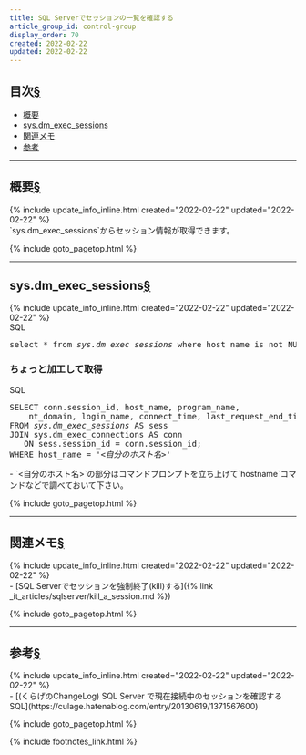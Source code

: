 ```yaml
---
title: SQL Serverでセッションの一覧を確認する
article_group_id: control-group
display_order: 70
created: 2022-02-22
updated: 2022-02-22
---
```


## <a name="index">目次</a><a class="heading-anchor-permalink" href="#目次">§</a>

<ul id="index_ul">
<li><a href="#概要">概要</a></li>
<li><a href="#sys.dm_exec_sessions">sys.dm_exec_sessions</a></li>
<li><a href="#関連メモ">関連メモ</a></li>
<li><a href="#参考">参考</a></li>
</ul>

* * *
## <a name="概要">概要</a><a class="heading-anchor-permalink" href="#概要">§</a>
<div class="chapter-updated">{% include update_info_inline.html created="2022-02-22" updated="2022-02-22" %}</div>
`sys.dm_exec_sessions`からセッション情報が取得できます。

{% include goto_pagetop.html %}

* * *
## <a name="sys.dm_exec_sessions">sys.dm_exec_sessions</a><a class="heading-anchor-permalink" href="#sys.dm_exec_sessions">§</a>
<div class="chapter-updated">{% include update_info_inline.html created="2022-02-22" updated="2022-02-22" %}</div>
<div class="code-box">
<div class="title">SQL</div>
<pre>
select * from <em>sys.dm_exec_sessions</em> where host_name is not NULL
</pre>
</div>

### ちょっと加工して取得
<div class="code-box">
<div class="title">SQL</div>
<pre>
SELECT conn.session_id, host_name, program_name,
    nt_domain, login_name, connect_time, last_request_end_time 
FROM <em>sys.dm_exec_sessions</em> AS sess
JOIN sys.dm_exec_connections AS conn
   ON sess.session_id = conn.session_id;
WHERE host_name = <em class="blue">'&lt;自分のホスト名&gt;'</em>
</pre>
</div>
- `<自分のホスト名>`の部分はコマンドプロンプトを立ち上げて`hostname`コマンドなどで調べておいて下さい。

{% include goto_pagetop.html %}

* * *
## <a name="関連メモ">関連メモ</a><a class="heading-anchor-permalink" href="#関連メモ">§</a>
<div class="chapter-updated">{% include update_info_inline.html created="2022-02-22" updated="2022-02-22" %}</div>
- [SQL Serverでセッションを強制終了(kill)する]({% link _it_articles/sqlserver/kill_a_session.md %})

{% include goto_pagetop.html %}

* * *
## <a name="参考">参考</a><a class="heading-anchor-permalink" href="#参考">§</a>
<div class="chapter-updated">{% include update_info_inline.html created="2022-02-22" updated="2022-02-22" %}</div>
- [(くらげのChangeLog) SQL Server で現在接続中のセッションを確認するSQL](https://culage.hatenablog.com/entry/20130619/1371567600)

{% include goto_pagetop.html %}

{% include footnotes_link.html %}
